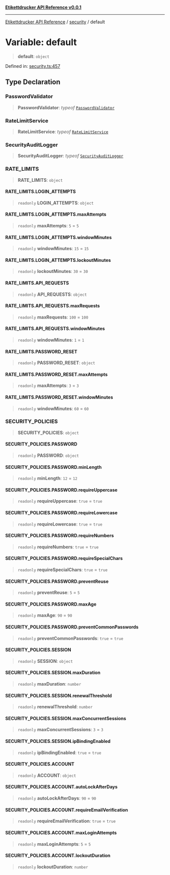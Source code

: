 [**Etikettdrucker API Reference v0.0.1**](../../README.md)

***

[Etikettdrucker API Reference](../../modules.md) / [security](../README.md) / default

# Variable: default

> **default**: `object`

Defined in: [security.ts:457](https://github.com/JayeshKakkad-Rotoclear/Etikettdruck/blob/main/src/lib/security.ts#L457)

## Type Declaration

### PasswordValidator

> **PasswordValidator**: *typeof* [`PasswordValidator`](../classes/PasswordValidator.md)

### RateLimitService

> **RateLimitService**: *typeof* [`RateLimitService`](../classes/RateLimitService.md)

### SecurityAuditLogger

> **SecurityAuditLogger**: *typeof* [`SecurityAuditLogger`](../classes/SecurityAuditLogger.md)

### RATE\_LIMITS

> **RATE\_LIMITS**: `object`

#### RATE\_LIMITS.LOGIN\_ATTEMPTS

> `readonly` **LOGIN\_ATTEMPTS**: `object`

#### RATE\_LIMITS.LOGIN\_ATTEMPTS.maxAttempts

> `readonly` **maxAttempts**: `5` = `5`

#### RATE\_LIMITS.LOGIN\_ATTEMPTS.windowMinutes

> `readonly` **windowMinutes**: `15` = `15`

#### RATE\_LIMITS.LOGIN\_ATTEMPTS.lockoutMinutes

> `readonly` **lockoutMinutes**: `30` = `30`

#### RATE\_LIMITS.API\_REQUESTS

> `readonly` **API\_REQUESTS**: `object`

#### RATE\_LIMITS.API\_REQUESTS.maxRequests

> `readonly` **maxRequests**: `100` = `100`

#### RATE\_LIMITS.API\_REQUESTS.windowMinutes

> `readonly` **windowMinutes**: `1` = `1`

#### RATE\_LIMITS.PASSWORD\_RESET

> `readonly` **PASSWORD\_RESET**: `object`

#### RATE\_LIMITS.PASSWORD\_RESET.maxAttempts

> `readonly` **maxAttempts**: `3` = `3`

#### RATE\_LIMITS.PASSWORD\_RESET.windowMinutes

> `readonly` **windowMinutes**: `60` = `60`

### SECURITY\_POLICIES

> **SECURITY\_POLICIES**: `object`

#### SECURITY\_POLICIES.PASSWORD

> `readonly` **PASSWORD**: `object`

#### SECURITY\_POLICIES.PASSWORD.minLength

> `readonly` **minLength**: `12` = `12`

#### SECURITY\_POLICIES.PASSWORD.requireUppercase

> `readonly` **requireUppercase**: `true` = `true`

#### SECURITY\_POLICIES.PASSWORD.requireLowercase

> `readonly` **requireLowercase**: `true` = `true`

#### SECURITY\_POLICIES.PASSWORD.requireNumbers

> `readonly` **requireNumbers**: `true` = `true`

#### SECURITY\_POLICIES.PASSWORD.requireSpecialChars

> `readonly` **requireSpecialChars**: `true` = `true`

#### SECURITY\_POLICIES.PASSWORD.preventReuse

> `readonly` **preventReuse**: `5` = `5`

#### SECURITY\_POLICIES.PASSWORD.maxAge

> `readonly` **maxAge**: `90` = `90`

#### SECURITY\_POLICIES.PASSWORD.preventCommonPasswords

> `readonly` **preventCommonPasswords**: `true` = `true`

#### SECURITY\_POLICIES.SESSION

> `readonly` **SESSION**: `object`

#### SECURITY\_POLICIES.SESSION.maxDuration

> `readonly` **maxDuration**: `number`

#### SECURITY\_POLICIES.SESSION.renewalThreshold

> `readonly` **renewalThreshold**: `number`

#### SECURITY\_POLICIES.SESSION.maxConcurrentSessions

> `readonly` **maxConcurrentSessions**: `3` = `3`

#### SECURITY\_POLICIES.SESSION.ipBindingEnabled

> `readonly` **ipBindingEnabled**: `true` = `true`

#### SECURITY\_POLICIES.ACCOUNT

> `readonly` **ACCOUNT**: `object`

#### SECURITY\_POLICIES.ACCOUNT.autoLockAfterDays

> `readonly` **autoLockAfterDays**: `90` = `90`

#### SECURITY\_POLICIES.ACCOUNT.requireEmailVerification

> `readonly` **requireEmailVerification**: `true` = `true`

#### SECURITY\_POLICIES.ACCOUNT.maxLoginAttempts

> `readonly` **maxLoginAttempts**: `5` = `5`

#### SECURITY\_POLICIES.ACCOUNT.lockoutDuration

> `readonly` **lockoutDuration**: `number`
